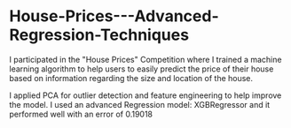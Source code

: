 # House-Prices---Advanced-Regression-Techniques
I participated in the "House Prices" Competition where I trained a machine learning algorithm to help users to easily predict the price of their house based on information regarding the size and location of the house. 

I applied PCA for outlier detection and feature engineering to help improve the model.
I used an advanced Regression model: XGBRegressor and it performed well with an error of 0.19018
